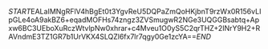 $START$EALaIMNgRFlV4hBgEt0t3YgvReU5DQPaZmQoHKjbnT9rzWx0R156vLIpGLe4oA9akBZ6+eqadMOFHs74zngz3ZVSmugwR2NGe3UQGGBsabtq+Apxw6BC3UEboXuRczWtvlpNw0xhrar+c4Mveu1O0yS5C2qrTHZ+2INrY9H2+RAVndmE3TZ1GR7b1UrVKX4SLQZl6fx7lr7qgy0Ge1zcYA==$END$